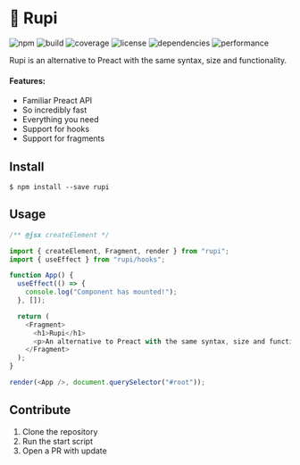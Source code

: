 # 💎 Rupi

![npm](https://img.shields.io/badge/npm-next-FF5252.svg)
![build](https://img.shields.io/badge/build-perfect-FF4081.svg)
![coverage](https://img.shields.io/badge/coverage-100%-E040FB.svg)
![license](https://img.shields.io/badge/license-MIT-7C4DFF.svg)
![dependencies](https://img.shields.io/badge/dependencies-preact-536DFE.svg)
![performance](https://img.shields.io/badge/performance-blazing-40C4FF.svg)

Rupi is an alternative to Preact with the same syntax, size and functionality.

#### Features: 

- Familiar Preact API
- So incredibly fast
- Everything you need
- Support for hooks
- Support for fragments

## Install

```
$ npm install --save rupi
```

## Usage

```javascript
/** @jsx createElement */

import { createElement, Fragment, render } from "rupi";
import { useEffect } from "rupi/hooks";

function App() {
  useEffect(() => {
    console.log("Component has mounted!");
  }, []);

  return (
    <Fragment>
      <h1>Rupi</h1>
      <p>An alternative to Preact with the same syntax, size and functionality.</p>
    </Fragment>
  );
}

render(<App />, document.querySelector("#root"));
```

## Contribute
1. Clone the repository
2. Run the start script
3. Open a PR with update



